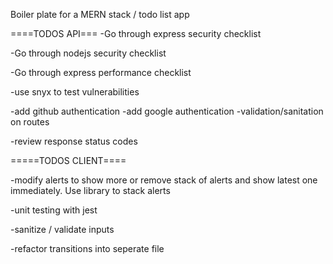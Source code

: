 Boiler plate for a MERN stack / todo list app

====TODOS API===
-Go through express security checklist

-Go through nodejs security checklist

-Go through express performance checklist

-use snyx to test vulnerabilities

-add github authentication
-add google authentication
-validation/sanitation on routes

-review response status codes

=====TODOS CLIENT====

-modify alerts to show more or remove stack of alerts and show latest one immediately. Use library to stack alerts

-unit testing with jest

-sanitize / validate inputs

-refactor transitions into seperate file

